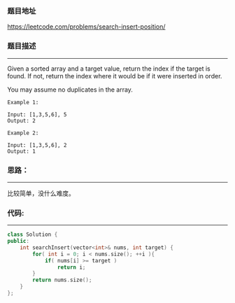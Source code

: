 ### 题目地址
https://leetcode.com/problems/search-insert-position/

### 题目描述

------

Given a sorted array and a target value, return the index if the target is found. If not, return the index where it would be if it were inserted in order.

You may assume no duplicates in the array.

```
Example 1:

Input: [1,3,5,6], 5
Output: 2
```
```
Example 2:

Input: [1,3,5,6], 2
Output: 1
```

### **思路：**
------

比较简单，没什么难度。

### **代码:**
------

```c++
class Solution {
public:
    int searchInsert(vector<int>& nums, int target) {
        for( int i = 0; i < nums.size(); ++i ){
            if( nums[i] >= target )
                return i;
        }
        return nums.size();
    }
};
```
